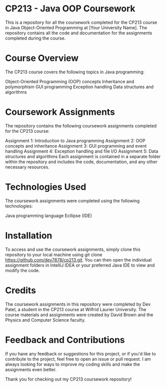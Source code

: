 
# CP213 - Java OOP Coursework
This is a repository for all the coursework completed for the CP213 course in Java Object-Oriented Programming at [Your University Name]. The repository contains all the code and documentation for the assignments completed during the course.

# Course Overview
The CP213 course covers the following topics in Java programming:

Object-Oriented Programming (OOP) concepts
Inheritance and polymorphism
GUI programming
Exception handling
Data structures and algorithms
# Coursework Assignments
The repository contains the following coursework assignments completed for the CP213 course:

Assignment 1: Introduction to Java programming
Assignment 2: OOP concepts and inheritance
Assignment 3: GUI programming and event handling
Assignment 4: Exception handling and file I/O
Assignment 5: Data structures and algorithms
Each assignment is contained in a separate folder within the repository and includes the code, documentation, and any other necessary resources.

# Technologies Used
The coursework assignments were completed using the following technologies:

Java programming language
Ecllipse (IDE)
# Installation
To access and use the coursework assignments, simply clone this repository to your local machine using git clone https://github.com/dev7878/cp213.git. You can then open the individual assignment folders in IntelliJ IDEA or your preferred Java IDE to view and modify the code.

# Credits
The coursework assignments in this repository were completed by Dev Patel, a student in the CP213 course at Wilfrid Laurier University. The course materials and assignments were created by David Brown and the Physics and Computer Science faculty.

# Feedback and Contributions
If you have any feedback or suggestions for this project, or if you'd like to contribute to the project, feel free to open an issue or pull request. I am always looking for ways to improve my coding skills and make the assignments even better.

Thank you for checking out my CP213 coursework repository!
